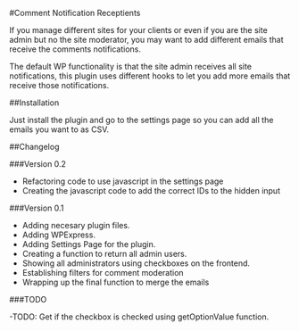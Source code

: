 #Comment Notification Receptients

If you manage different sites for your clients or even if you are the site admin but no the site moderator, you may want to add different emails that receive the comments notifications.

The default WP functionality is that the site admin receives all site notifications, this plugin uses different hooks to let you add more emails that receive those notifications.

##Installation

Just install the plugin and go to the settings page so you can add all the emails you want to as CSV.

##Changelog

###Version 0.2

- Refactoring code to use javascript in the settings page
- Creating the javascript code to add the correct IDs to the hidden input

###Version 0.1

- Adding necesary plugin files.
- Adding WPExpress.
- Adding Settings Page for the plugin.
- Creating a function to return all admin users.
- Showing all administrators using checkboxes on the frontend.
- Establishing filters for comment moderation
- Wrapping up the final function to merge the emails

###TODO

-TODO: Get if the checkbox is checked using getOptionValue function.
